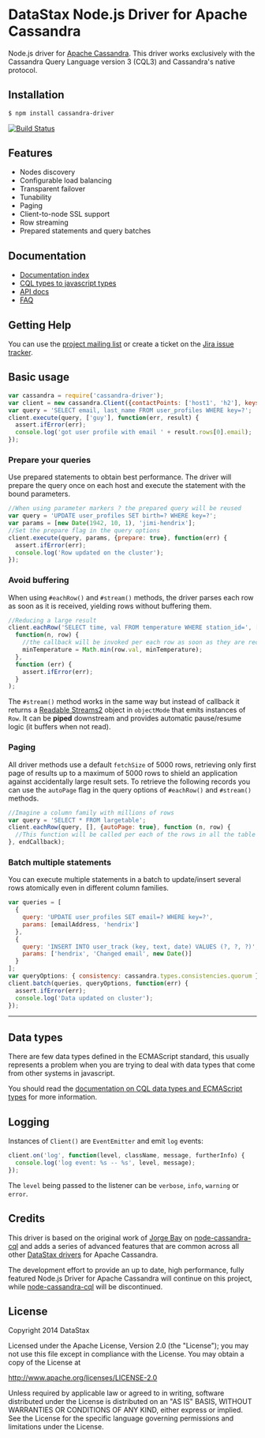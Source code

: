 ﻿# DataStax Node.js Driver for Apache Cassandra

Node.js driver for [Apache Cassandra][cassandra]. This driver works exclusively with the Cassandra Query Language version 3 (CQL3) and Cassandra's native protocol.

## Installation

```bash
$ npm install cassandra-driver
```

[![Build Status](https://travis-ci.org/datastax/nodejs-driver.svg?branch=master)](https://travis-ci.org/datastax/nodejs-driver)

## Features

- Nodes discovery
- Configurable load balancing
- Transparent failover
- Tunability
- Paging
- Client-to-node SSL support
- Row streaming
- Prepared statements and query batches

## Documentation

- [Documentation index][doc-index]
- [CQL types to javascript types][doc-datatypes]
- [API docs][doc-api]
- [FAQ][faq]

## Getting Help

You can use the [project mailing list][mailinglist] or create a ticket on the [Jira issue tracker][jira].

## Basic usage

```javascript
var cassandra = require('cassandra-driver');
var client = new cassandra.Client({contactPoints: ['host1', 'h2'], keyspace: 'ks1'});
var query = 'SELECT email, last_name FROM user_profiles WHERE key=?';
client.execute(query, ['guy'], function(err, result) {
  assert.ifError(err);
  console.log('got user profile with email ' + result.rows[0].email);
});
```

### Prepare your queries

Use prepared statements to obtain best performance. The driver will prepare the query once on each host and
 execute the statement with the bound parameters.

```javascript
//When using parameter markers ? the prepared query will be reused
var query = 'UPDATE user_profiles SET birth=? WHERE key=?'; 
var params = [new Date(1942, 10, 1), 'jimi-hendrix'];
//Set the prepare flag in the query options
client.execute(query, params, {prepare: true}, function(err) {
  assert.ifError(err);
  console.log('Row updated on the cluster');
});
```

### Avoid buffering

When using `#eachRow()` and `#stream()` methods, the driver parses each row as soon as it is received,
 yielding rows without buffering them.

```javascript
//Reducing a large result
client.eachRow('SELECT time, val FROM temperature WHERE station_id=', ['abc'],
  function(n, row) {
    //the callback will be invoked per each row as soon as they are received
    minTemperature = Math.min(row.val, minTemperature);
  },
  function (err) {
    assert.ifError(err);
  }
);
```

The `#stream()` method works in the same way but instead of callback it returns a [Readable Streams2][streams2] object
 in `objectMode` that emits instances of `Row`. It can be **piped** downstream and provides automatic pause/resume logic (it buffers when not read).

### Paging

All driver methods use a default `fetchSize` of 5000 rows, retrieving only first page of results up to a
 maximum of 5000 rows to shield an application against accidentally large result sets. To retrieve the following
 records you can use the `autoPage` flag in the query options of `#eachRow()` and `#stream()` methods.

```javascript
//Imagine a column family with millions of rows
var query = 'SELECT * FROM largetable';
client.eachRow(query, [], {autoPage: true}, function (n, row) {
  //This function will be called per each of the rows in all the table
}, endCallback);
```

### Batch multiple statements

You can execute multiple statements in a batch to update/insert several rows atomically even in different column families.

```javascript
var queries = [
  {
    query: 'UPDATE user_profiles SET email=? WHERE key=?',
    params: [emailAddress, 'hendrix']
  },
  {
    query: 'INSERT INTO user_track (key, text, date) VALUES (?, ?, ?)',
    params: ['hendrix', 'Changed email', new Date()]
  }
];
var queryOptions: { consistency: cassandra.types.consistencies.quorum };
client.batch(queries, queryOptions, function(err) {
  assert.ifError(err);
  console.log('Data updated on cluster');
});
```

----

## Data types

There are few data types defined in the ECMAScript standard, this usually represents a problem when you are trying to
 deal with data types that come from other systems in javascript. 

You should read the [documentation on CQL data types and ECMAScript types][doc-datatypes] for more information.

## Logging

Instances of `Client()` are `EventEmitter` and emit `log` events:
```javascript
client.on('log', function(level, className, message, furtherInfo) {
  console.log('log event: %s -- %s', level, message);
});
```
The `level` being passed to the listener can be `verbose`, `info`, `warning` or `error`.

## Credits

This driver is based on the original work of [Jorge Bay][jorgebay] on [node-cassandra-cql][old-driver] and adds a series of advanced features that are common across all other [DataStax drivers][drivers] for Apache Cassandra.

The development effort to provide an up to date, high performance, fully featured Node.js Driver for Apache Cassandra will continue on this project, while [node-cassandra-cql][old-driver] will be discontinued.

## License

Copyright 2014 DataStax

Licensed under the Apache License, Version 2.0 (the "License"); you may not use this file except in compliance with the License. You may obtain a copy of the License at

http://www.apache.org/licenses/LICENSE-2.0

Unless required by applicable law or agreed to in writing, software distributed under the License is distributed on an "AS IS" BASIS, WITHOUT WARRANTIES OR CONDITIONS OF ANY KIND, either express or implied. See the License for the specific language governing permissions and limitations under the License.


[uuid]: https://github.com/broofa/node-uuid
[long]: https://github.com/dcodeIO/Long.js
[cassandra]: http://cassandra.apache.org/
[doc-index]: http://www.datastax.com/documentation/developer/nodejs-driver/1.0/
[doc-datatypes]: http://www.datastax.com/documentation/developer/nodejs-driver/1.0/nodejs-driver/reference/nodejs2Cql3Datatypes.html
[doc-api]: http://www.datastax.com/drivers/nodejs/1.0/Client.html
[start]: http://datastax.github.io/nodejs-driver/getting-started
[faq]: http://www.datastax.com/documentation/developer/nodejs-driver/1.0/nodejs-driver/faq/njdFaq.html
[old-driver]: https://github.com/jorgebay/node-cassandra-cql
[jorgebay]: https://github.com/jorgebay
[drivers]: https://github.com/datastax
[mailinglist]: https://groups.google.com/a/lists.datastax.com/forum/#!forum/nodejs-driver-user
[jira]: https://datastax-oss.atlassian.net/browse/NODEJS
[streams2]: http://nodejs.org/api/stream.html#stream_class_stream_readable
